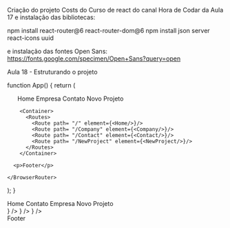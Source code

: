 Criação do projeto Costs do Curso de react do canal Hora de Codar da Aula 17 e instalação das bibliotecas:

npm install react-router@6 react-router-dom@6
npm install json server react-icons uuid

e instalação das fontes Open Sans:
https://fonts.google.com/specimen/Open+Sans?query=open

Aula 18 - Estruturando o projeto

function App() {
  return (
    <BrowserRouter> 
      <ul>
        <Link to="/">Home</Link>
        <Link to="/Company">Empresa</Link>
        <Link to="/Contact">Contato</Link>
        <Link to="/NewProject">Novo Projeto</Link>
      </ul>

        <Container>
          <Routes>
            <Route path= "/" element={<Home/>}/> 
            <Route path= "/Company" element={<Company/>}/> 
            <Route path= "/Contact" element={<Contact/>}/> 
            <Route path= "/NewProject" element={<NewProject/>}/>    
          </Routes>
        </Container>

      <p>Footer</p>

    </BrowserRouter>
  );
}

  <div>
        <Link to='/'>Home</Link>
        <Link to='/contact'>Contato</Link>
        <Link to='/company'>Empresa</Link>
        <Link to='/newproject'>Novo Projeto</Link>
      </div>
      <Routes>
        <Route exact path='/' element={<Home />} />
        <Route exact path='/company' element={<Company />} />
        <Route exact path='/contact' element={<Contact />} />
        <Route exact path='/newproject' element={<NewProject/} />
      </Routes>
      <footer>Footer</footer>
    </Router